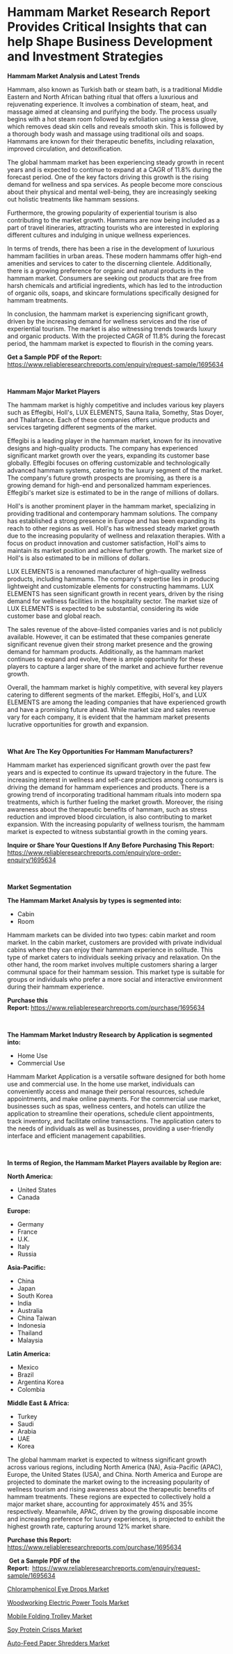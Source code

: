 <p><h1>Hammam Market Research Report Provides Critical Insights that can help Shape Business Development and Investment Strategies</h1></p><p><strong>Hammam Market Analysis and Latest Trends</strong></p>
<p><p>Hammam, also known as Turkish bath or steam bath, is a traditional Middle Eastern and North African bathing ritual that offers a luxurious and rejuvenating experience. It involves a combination of steam, heat, and massage aimed at cleansing and purifying the body. The process usually begins with a hot steam room followed by exfoliation using a kessa glove, which removes dead skin cells and reveals smooth skin. This is followed by a thorough body wash and massage using traditional oils and soaps. Hammams are known for their therapeutic benefits, including relaxation, improved circulation, and detoxification.</p><p>The global hammam market has been experiencing steady growth in recent years and is expected to continue to expand at a CAGR of 11.8% during the forecast period. One of the key factors driving this growth is the rising demand for wellness and spa services. As people become more conscious about their physical and mental well-being, they are increasingly seeking out holistic treatments like hammam sessions.</p><p>Furthermore, the growing popularity of experiential tourism is also contributing to the market growth. Hammams are now being included as a part of travel itineraries, attracting tourists who are interested in exploring different cultures and indulging in unique wellness experiences.</p><p>In terms of trends, there has been a rise in the development of luxurious hammam facilities in urban areas. These modern hammams offer high-end amenities and services to cater to the discerning clientele. Additionally, there is a growing preference for organic and natural products in the hammam market. Consumers are seeking out products that are free from harsh chemicals and artificial ingredients, which has led to the introduction of organic oils, soaps, and skincare formulations specifically designed for hammam treatments.</p><p>In conclusion, the hammam market is experiencing significant growth, driven by the increasing demand for wellness services and the rise of experiential tourism. The market is also witnessing trends towards luxury and organic products. With the projected CAGR of 11.8% during the forecast period, the hammam market is expected to flourish in the coming years.</p></p>
<p><strong>Get a Sample PDF of the Report:&nbsp;</strong> <a href="https://www.reliableresearchreports.com/enquiry/request-sample/1695634">https://www.reliableresearchreports.com/enquiry/request-sample/1695634</a></p>
<p>&nbsp;</p>
<p><strong>Hammam Major Market Players</strong></p>
<p><p>The hammam market is highly competitive and includes various key players such as Effegibi, Holl's, LUX ELEMENTS, Sauna Italia, Somethy, Stas Doyer, and Thalafrance. Each of these companies offers unique products and services targeting different segments of the market.</p><p>Effegibi is a leading player in the hammam market, known for its innovative designs and high-quality products. The company has experienced significant market growth over the years, expanding its customer base globally. Effegibi focuses on offering customizable and technologically advanced hammam systems, catering to the luxury segment of the market. The company's future growth prospects are promising, as there is a growing demand for high-end and personalized hammam experiences. Effegibi's market size is estimated to be in the range of millions of dollars.</p><p>Holl's is another prominent player in the hammam market, specializing in providing traditional and contemporary hammam solutions. The company has established a strong presence in Europe and has been expanding its reach to other regions as well. Holl's has witnessed steady market growth due to the increasing popularity of wellness and relaxation therapies. With a focus on product innovation and customer satisfaction, Holl's aims to maintain its market position and achieve further growth. The market size of Holl's is also estimated to be in millions of dollars.</p><p>LUX ELEMENTS is a renowned manufacturer of high-quality wellness products, including hammams. The company's expertise lies in producing lightweight and customizable elements for constructing hammams. LUX ELEMENTS has seen significant growth in recent years, driven by the rising demand for wellness facilities in the hospitality sector. The market size of LUX ELEMENTS is expected to be substantial, considering its wide customer base and global reach.</p><p>The sales revenue of the above-listed companies varies and is not publicly available. However, it can be estimated that these companies generate significant revenue given their strong market presence and the growing demand for hammam products. Additionally, as the hammam market continues to expand and evolve, there is ample opportunity for these players to capture a larger share of the market and achieve further revenue growth.</p><p>Overall, the hammam market is highly competitive, with several key players catering to different segments of the market. Effegibi, Holl's, and LUX ELEMENTS are among the leading companies that have experienced growth and have a promising future ahead. While market size and sales revenue vary for each company, it is evident that the hammam market presents lucrative opportunities for growth and expansion.</p></p>
<p>&nbsp;</p>
<p><strong>What Are The Key Opportunities For Hammam Manufacturers?</strong></p>
<p><p>Hammam market has experienced significant growth over the past few years and is expected to continue its upward trajectory in the future. The increasing interest in wellness and self-care practices among consumers is driving the demand for hammam experiences and products. There is a growing trend of incorporating traditional hammam rituals into modern spa treatments, which is further fueling the market growth. Moreover, the rising awareness about the therapeutic benefits of hammam, such as stress reduction and improved blood circulation, is also contributing to market expansion. With the increasing popularity of wellness tourism, the hammam market is expected to witness substantial growth in the coming years.</p></p>
<p><strong>Inquire or Share Your Questions If Any Before Purchasing This Report:</strong> <a href="https://www.reliableresearchreports.com/enquiry/pre-order-enquiry/1695634">https://www.reliableresearchreports.com/enquiry/pre-order-enquiry/1695634</a></p>
<p>&nbsp;</p>
<p><strong>Market Segmentation</strong></p>
<p><strong>The Hammam Market Analysis by types is segmented into:</strong></p>
<p><ul><li>Cabin</li><li>Room</li></ul></p>
<p><p>Hammam markets can be divided into two types: cabin market and room market. In the cabin market, customers are provided with private individual cabins where they can enjoy their hammam experience in solitude. This type of market caters to individuals seeking privacy and relaxation. On the other hand, the room market involves multiple customers sharing a larger communal space for their hammam session. This market type is suitable for groups or individuals who prefer a more social and interactive environment during their hammam experience.</p></p>
<p><strong>Purchase this Report:&nbsp;</strong><a href="https://www.reliableresearchreports.com/purchase/1695634">https://www.reliableresearchreports.com/purchase/1695634</a></p>
<p>&nbsp;</p>
<p><strong>The Hammam Market Industry Research by Application is segmented into:</strong></p>
<p><ul><li>Home Use</li><li>Commercial Use</li></ul></p>
<p><p>Hammam Market Application is a versatile software designed for both home use and commercial use. In the home use market, individuals can conveniently access and manage their personal resources, schedule appointments, and make online payments. For the commercial use market, businesses such as spas, wellness centers, and hotels can utilize the application to streamline their operations, schedule client appointments, track inventory, and facilitate online transactions. The application caters to the needs of individuals as well as businesses, providing a user-friendly interface and efficient management capabilities.</p></p>
<p>&nbsp;</p>
<p><strong>In terms of Region, the Hammam Market Players available by Region are:</strong></p>
<p>
    <p> <strong> North America: </strong>
        <ul>
            <li>United States</li>
            <li>Canada</li>
        </ul>
        </p> 
    <p> <strong> Europe: </strong>
        <ul>
            <li>Germany</li>
            <li>France</li>
            <li>U.K.</li>
            <li>Italy</li>
            <li>Russia</li>
        </ul>
        </p> 
    <p> <strong> Asia-Pacific: </strong>
        <ul>
            <li>China</li>
            <li>Japan</li>
            <li>South Korea</li>
            <li>India</li>
            <li>Australia</li>
            <li>China Taiwan</li>
            <li>Indonesia</li>
            <li>Thailand</li>
            <li>Malaysia</li>
        </ul>
        </p> 
    <p> <strong> Latin America: </strong>
        <ul>
            <li>Mexico</li>
            <li>Brazil</li>
            <li>Argentina Korea</li>
            <li>Colombia</li>
        </ul>
        </p> 
    <p> <strong> Middle East & Africa: </strong>
        <ul>
            <li>Turkey</li>
            <li>Saudi</li>
            <li>Arabia</li>
            <li>UAE</li>
            <li>Korea</li>
        </ul>
    </p>
    </p>
<p><p>The global hammam market is expected to witness significant growth across various regions, including North America (NA), Asia-Pacific (APAC), Europe, the United States (USA), and China. North America and Europe are projected to dominate the market owing to the increasing popularity of wellness tourism and rising awareness about the therapeutic benefits of hammam treatments. These regions are expected to collectively hold a major market share, accounting for approximately 45% and 35% respectively. Meanwhile, APAC, driven by the growing disposable income and increasing preference for luxury experiences, is projected to exhibit the highest growth rate, capturing around 12% market share.</p></p>
<p><strong>Purchase this Report: </strong><a href="https://www.reliableresearchreports.com/purchase/1695634">https://www.reliableresearchreports.com/purchase/1695634</a></p>
<p>&nbsp;<strong>Get a Sample PDF of the Report:&nbsp;&nbsp;</strong><a href="https://www.reliableresearchreports.com/enquiry/request-sample/1695634">https://www.reliableresearchreports.com/enquiry/request-sample/1695634</a></p>
<p><strong></strong></p>
<p><p><a href="https://github.com/ChiragRp1/Market-Research-Report-List-2/blob/main/chloramphenicol-eye-drops-market.md">Chloramphenicol Eye Drops Market</a></p><p><a href="https://medium.com/@mekhirenner/woodworking-electric-power-tools-market-size-and-market-trends-complete-industry-overview-2024-to-15c07bd29cb2">Woodworking Electric Power Tools Market</a></p><p><a href="https://medium.com/@mekhirenner/mobile-folding-trolley-market-trends-forecast-and-competitive-analysis-to-2031-d96b288c993d">Mobile Folding Trolley Market</a></p><p><a href="https://github.com/ChiragRP21/Market-Research-Report-List-2/blob/main/soy-protein-crisps-market.md">Soy Protein Crisps Market</a></p><p><a href="https://medium.com/@mekhirenner/auto-feed-paper-shredders-market-size-and-market-trends-complete-industry-overview-2024-to-2031-f53decac1247">Auto-Feed Paper Shredders Market</a></p></p>